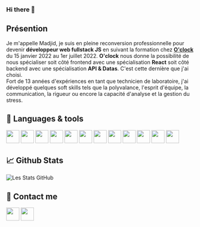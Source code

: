 ### Hi there 👋

## Présention
Je m'appelle Madjid, je suis en pleine reconversion professionnelle pour devenir **développeur web fullstack JS** en suivant la formation chez **[O'clock](https://oclock.io/)** du 15 janvier 2022 au 1er juillet 2022. **O'clock** nous donne la possibilité de nous spécialiser soit côté frontend avec une spécialisation **React** soit côté backend avec une spécialisation **API & Datas**. C'est cette dernière que j'ai choisi.</br>
Fort de 13 années d'expériences en tant que technicien de laboratoire, j'ai développé quelques soft skills tels que la polyvalance, l'esprit d'équipe, la communication, la rigueur ou encore la capacité d'analyse et la gestion du stress.

## 🔧 Languages & tools

[<img width="35px" src="https://cdn.jsdelivr.net/gh/devicons/devicon/icons/vscode/vscode-original.svg" />](https://code.visualstudio.com/) [<img width="35px" src="https://cdn.jsdelivr.net/gh/devicons/devicon/icons/html5/html5-original.svg" />](https://html.spec.whatwg.org/dev/) [<img width="35px" src="https://cdn.jsdelivr.net/gh/devicons/devicon/icons/css3/css3-original.svg" />](https://www.w3.org/Style/CSS/) [<img width="35px" src="https://cdn.jsdelivr.net/gh/devicons/devicon/icons/javascript/javascript-original.svg" />](https://developer.mozilla.org/en-US/docs/Web/JavaScript) [<img width="35px" src="https://cdn.jsdelivr.net/gh/devicons/devicon/icons/nodejs/nodejs-original.svg" />](https://nodejs.org/en/) [<img width="35px" src="https://cdn.jsdelivr.net/gh/devicons/devicon/icons/npm/npm-original-wordmark.svg" />](https://www.npmjs.com/) [<img width="35px" src="https://cdn.jsdelivr.net/gh/devicons/devicon/icons/express/express-original.svg" />](https://expressjs.com/) [<img width="35px" src="https://cdn.jsdelivr.net/gh/devicons/devicon/icons/git/git-original.svg" />](https://git-scm.com/) [<img width="35px" src="https://cdn.jsdelivr.net/gh/devicons/devicon/icons/github/github-original.svg" />](https://github.com/) [<img width="35px" src="https://cdn.jsdelivr.net/gh/devicons/devicon/icons/postgresql/postgresql-original.svg" />](https://www.postgresql.org/) [<img width="35px" src="https://cdn.jsdelivr.net/gh/devicons/devicon/icons/sequelize/sequelize-original.svg" />](https://sequelize.org/) [<img width="35px" src="https://cdn.jsdelivr.net/gh/devicons/devicon/icons/mongodb/mongodb-original.svg" />](https://www.mongodb.com/)
 

## &#x1f4c8; Github Stats
![Les Stats GitHub](https://github-readme-stats.vercel.app/api?username=m-meddah)

## 📨 Contact me
[<img width="35px" src="https://cdn.jsdelivr.net/gh/devicons/devicon/icons/linkedin/linkedin-original.svg" />](https://www.linkedin.com/in/madjid-meddah-539a9a166) [<img width="35px" src="https://cdn.jsdelivr.net/gh/devicons/devicon/icons/twitter/twitter-original.svg" />](https://twitter.com/MadjidMeddah)

<!--
**m-meddah/m-meddah** is a ✨ _special_ ✨ repository because its `README.md` (this file) appears on your GitHub profile.

Here are some ideas to get you started:

- 🔭 I’m currently working on ...
- 🌱 I’m currently learning ...
- 👯 I’m looking to collaborate on ...
- 🤔 I’m looking for help with ...
- 💬 Ask me about ...
- 📫 How to reach me: ...
- 😄 Pronouns: ...
- ⚡ Fun fact: ...
-->
